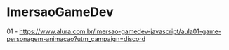# ImersaoGameDev

01 - https://www.alura.com.br/imersao-gamedev-javascript/aula01-game-personagem-animacao?utm_campaign=discord

